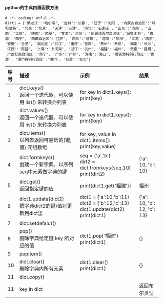 #### python的字典内置函数方法
```
# -*- coding: utf-8 -*-
dirt1 = {'黑龙江':'哈尔滨', '吉林':'长春', '辽宁':'沈阳', '内蒙古自治区':'呼和浩特', '北京':'北京', '天津':'天津', '河北':'石家庄', '山东':'济南', '山西':'太原', '陕西':'西安', '甘肃':'兰州', '新疆维吾尔自治区':'乌鲁木齐', '青海':'西宁', '西藏自治区':'拉萨', '四川':'成都', '河南':'郑州', '江苏':'南京', '安徽':'合肥', '湖北度':'武汉', '重庆':'重庆', '贵州':'贵阳', '湖南':'长沙', '江西':'南昌', '上海':'上问海', '浙江':'杭州', '福建':'福州', '云南':'昆明', '广西壮族自治区':'南宁', '广东':'广州', '海南':'海口', '香答港特别行政区':'香港', '澳门特别行政区':'澳门', '台湾':'台北'}

```
| 序号 | 描述 | 示例 | 结果 |
| :-   | :-   | :-   | :-   | 
|1      |dict.keys()<br>返回一个迭代器，可以使用 list() 来转换为列表|for key in dict1.keys():<br>print(key)       |      |
|2      |dict.values()<br>返回一个迭代器，可以使用 list() 来转换为列表|for key in dict1.keys():<br>print(key)     |      |
|3      |dict.items()<br>以列表返回可遍历的(键, 值) 元组数组|for key, value in dict1.items():<br>print(key,value) |      |
|4      |dict.formkeys()<br>创建一个新字典，以序列seq中元素做字典的键|seq = ('a','b')<br>dirt2 = dict.fromkeys(seq,10)<br>print(dirt2)|{'a': 10, 'b': 10}|
|5      |dict.get()<br>返回指定键的值                                                                             |print(dict1.get('福建'))|福州|
|6      |dict1.update(dict2)<br>把字典dict2的键/值对更新到dict里|dict1 = {'a':10,'b':11}<br>dict2 = {'b':12,'c':13}<br>dict1.update(dict2)<br>print(dict1)|{'a': 10, 'b': 12, 'c': 13}|
|7      |dict.setdefalut()<br>                                                                                    |      |      |
|8      |pop()<br>删除字典给定键 key 所对应的值                                                                   |dict1.pop('福建')<br>print(dict1)|{}|
|9      |popitem()<br>                                                                                            |      |      |
|10     |dict.clear()<br>删除字典内所有元素                                                                       |dict1.clear()<br>print(dict1)      |{}|
|11     |dict.copy()<br>                                                                                          |      |      |
|11     |key in dict<br>                                                                                          |      |返回布尔类型|

